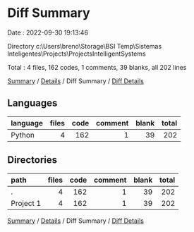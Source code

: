 # Diff Summary

Date : 2022-09-30 19:13:46

Directory c:\\Users\\breno\\Storage\\BSI Temp\\Sistemas Inteligentes\\Projects\\ProjectsIntelligentSystems

Total : 4 files,  162 codes, 1 comments, 39 blanks, all 202 lines

[Summary](results.md) / [Details](details.md) / Diff Summary / [Diff Details](diff-details.md)

## Languages
| language | files | code | comment | blank | total |
| :--- | ---: | ---: | ---: | ---: | ---: |
| Python | 4 | 162 | 1 | 39 | 202 |

## Directories
| path | files | code | comment | blank | total |
| :--- | ---: | ---: | ---: | ---: | ---: |
| . | 4 | 162 | 1 | 39 | 202 |
| Project 1 | 4 | 162 | 1 | 39 | 202 |

[Summary](results.md) / [Details](details.md) / Diff Summary / [Diff Details](diff-details.md)